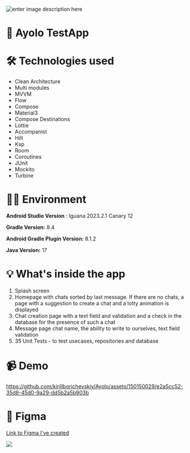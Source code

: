 ![enter image description here](https://i.ibb.co/bdv7rMk/Group-1.png)
# 📱 Ayolo TestApp




# 🛠 Technologies used

- Clean Architecture
- Multi modules
- MVVM
- Flow
- Compose  
- Material3   
- Compose Destinations  
 -  Lottie   
 - Accompanist  
 - Hilt   
 - Ksp  
 - Room   
 - Coroutines  
 - JUnit   
 - Mockito  
 - Turbine

# 🧑‍💻 Environment
**Android Studio Version** : Iguana 2023.2.1 Canary 12

**Gradle Version:** 8.4

**Android Gradle Plugin Version:** 8.1.2

**Java Version:** 17

 
# 💡 What's inside the app
1. Splash screen  
2. Homepage with chats sorted by last message. If there are no chats, a page with a suggestion to create a chat and a lotty animation is displayed  
3. Chat creation page with a text field and validation and a check in the database for the presence of such a chat  
4. Message page chat name, the ability to write to ourselves, text field validation
5. 35 Unit Tests - to test usecases, repositories and database


# 📹 Demo


https://github.com/kirillborichevskiy/Ayolo/assets/150150029/e2a5cc52-35d8-45d0-9a29-dd5b2a5b903b




# 👀 Figma

[Link to Figma I've created](https://www.figma.com/file/VYDukMO9sWZUaivki95wnd/Untitled?type=design&node-id=0-1&mode=design&t=hiMv0BS5rah6DWRV-0)

![](https://i.ibb.co/wCjpfL6/Group-2-1.png)
